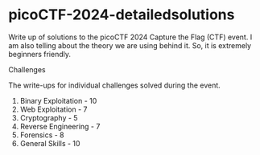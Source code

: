 # picoCTF-2024-detailedsolutions
Write up of solutions to the picoCTF 2024 Capture the Flag (CTF) event. I am also telling about the theory we are using behind it. So, it is extremely beginners friendly.

Challenges

The write-ups for individual challenges solved during the event.

1. Binary Exploitation - 10 
2. Web Exploitation - 7
3. Cryptography - 5
4. Reverse Engineering - 7
5. Forensics - 8
6. General Skills - 10

